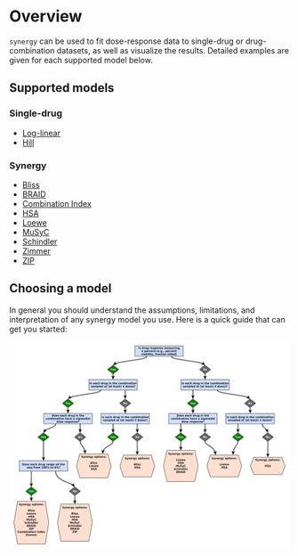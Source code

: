 Overview
========

`synergy` can be used to fit dose-response data to single-drug or drug-combination datasets, as well as visualize the results. Detailed examples are given for each supported model below.

## Supported models

### Single-drug

- [Log-linear](models/single/log_linear)
- [Hill](models/single/hill)

### Synergy

- [Bliss](models/synergy/bliss)
- [BRAID](models/synergy/braid)
- [Combination Index](models/synergy/combination_index)
- [HSA](models/synergy/hsa)
- [Loewe](models/synergy/loewe)
- [MuSyC](models/synergy/musyc)
- [Schindler](models/synergy/schindler)
- [Zimmer](models/synergy/zimmer)
- [ZIP](models/synergy/zip)

## Choosing a model

In general you should understand the assumptions, limitations, and interpretation of any synergy model you use. Here is a quick guide that can get you started:

![Choosing a synergy model](_static/synergy_flowchart.svg "Choosing a model")